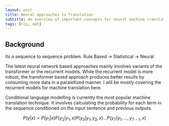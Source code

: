 ```yaml
---
layout: post
title: Neural approaches to Translation 
subtitle: An overview of important concepts for neural machine translation
tags: [nlp, nmt]
---
```


## Background
Its a sequence to sequence problem.
Rule Based -> Statistical -> Neural

The latest neural network based approaches mainly involves variants of the transformer or the recurrent models. While the recurrent model is more robust, the transformer based approach produces better results by consuming more data in a paralellized manner. I will be mostly covering the recurrent models for machine translation here.   

Conditional language modelling is currently the most popular machine translation technique. It involves calculating the probability for each term in the sequence conditioned on the input sentence and previous outputs.

$$
P(y | x)=P\left(y_{1} | x\right) P\left(y_{2} | y_{1}, x\right) P\left(y_{3} | y_{1}, y_{2}, x\right) \ldots P\left(y_{T} | y_{1}, \ldots, y_{T-1}, x\right)
$$
